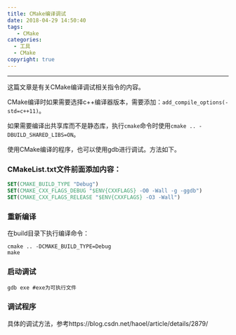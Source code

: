 ```yaml
---
title: CMake编译调试
date: 2018-04-29 14:50:40
tags:
   - CMake
categories: 
  - 工具
  - CMake
copyright: true
---
```


-----

这篇文章是有关CMake编译调试相关指令的内容。

<!--more--->

CMake编译时如果需要选择c++编译器版本，需要添加：`add_compile_options(-std=c++11)`。

如果需要编译出共享库而不是静态库，执行`cmake`命令时使用`cmake .. -DBUILD_SHARED_LIBS=ON`。



使用CMake编译的程序，也可以使用gdb进行调试。方法如下。

### CMakeList.txt文件前面添加内容：

~~~cmake
SET(CMAKE_BUILD_TYPE "Debug") 
SET(CMAKE_CXX_FLAGS_DEBUG "$ENV{CXXFLAGS} -O0 -Wall -g -ggdb")
SET(CMAKE_CXX_FLAGS_RELEASE "$ENV{CXXFLAGS} -O3 -Wall")
~~~

### 重新编译

在build目录下执行编译命令：

~~~shell
cmake .. -DCMAKE_BUILD_TYPE=Debug
make
~~~

### 启动调试

~~~shell
gdb exe #exe为可执行文件
~~~

### 调试程序

具体的调试方法，参考https://blog.csdn.net/haoel/article/details/2879/

